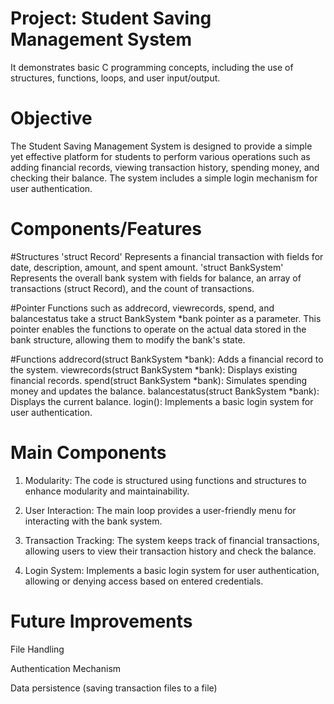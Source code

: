 # Project: Student Saving Management System 
It demonstrates basic C programming concepts, including the use of structures, functions, loops, and user input/output.


# Objective
The Student Saving Management System is designed to provide a simple yet effective platform for students to perform various operations such as adding financial records, viewing transaction history, spending money, and checking their balance.  The system includes a simple login mechanism for user authentication.

# Components/Features 
#Structures
'struct Record'
Represents a financial transaction with fields for date, description, amount, and spent amount.
'struct BankSystem'
Represents the overall bank system with fields for balance, an array of transactions (struct Record), and the count of transactions.

#Pointer 
Functions such as addrecord, viewrecords, spend, and balancestatus take a struct BankSystem *bank pointer as a parameter. This pointer enables the functions to operate on the actual data stored in the bank structure, allowing them to modify the bank's state.

#Functions
addrecord(struct BankSystem *bank): Adds a financial record to the system.
viewrecords(struct BankSystem *bank): Displays existing financial records.
spend(struct BankSystem *bank): Simulates spending money and updates the balance.
balancestatus(struct BankSystem *bank): Displays the current balance.
login(): Implements a basic login system for user authentication.

# Main Components
1. Modularity:
The code is structured using functions and structures to enhance modularity and maintainability.

2. User Interaction:
The main loop provides a user-friendly menu for interacting with the bank system.

3. Transaction Tracking:
The system keeps track of financial transactions, allowing users to view their transaction history and check the balance.

4. Login System:
Implements a basic login system for user authentication, allowing or denying access based on entered credentials.


# Future Improvements
File Handling 

Authentication Mechanism 

Data persistence (saving transaction files to a file)




